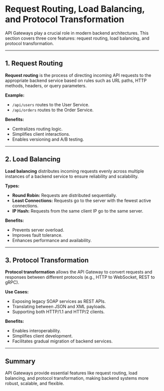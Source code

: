 # Request Routing, Load Balancing, and Protocol Transformation

API Gateways play a crucial role in modern backend architectures. This section covers three core features: request routing, load balancing, and protocol transformation.

---

## 1. Request Routing

**Request routing** is the process of directing incoming API requests to the appropriate backend service based on rules such as URL paths, HTTP methods, headers, or query parameters.

**Example:**

- `/api/users` routes to the User Service.
- `/api/orders` routes to the Order Service.

**Benefits:**

- Centralizes routing logic.
- Simplifies client interactions.
- Enables versioning and A/B testing.

---

## 2. Load Balancing

**Load balancing** distributes incoming requests evenly across multiple instances of a backend service to ensure reliability and scalability.

**Types:**

- **Round Robin:** Requests are distributed sequentially.
- **Least Connections:** Requests go to the server with the fewest active connections.
- **IP Hash:** Requests from the same client IP go to the same server.

**Benefits:**

- Prevents server overload.
- Improves fault tolerance.
- Enhances performance and availability.

---

## 3. Protocol Transformation

**Protocol transformation** allows the API Gateway to convert requests and responses between different protocols (e.g., HTTP to WebSocket, REST to gRPC).

**Use Cases:**

- Exposing legacy SOAP services as REST APIs.
- Translating between JSON and XML payloads.
- Supporting both HTTP/1.1 and HTTP/2 clients.

**Benefits:**

- Enables interoperability.
- Simplifies client development.
- Facilitates gradual migration of backend services.

---

## Summary

API Gateways provide essential features like request routing, load balancing, and protocol transformation, making backend systems more robust, scalable, and flexible.
